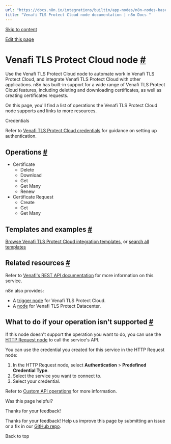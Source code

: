 ```yaml
---
url: "https://docs.n8n.io/integrations/builtin/app-nodes/n8n-nodes-base.venafitlsprotectcloud/"
title: "Venafi TLS Protect Cloud node documentation | n8n Docs "
---
```


[Skip to content](https://docs.n8n.io/integrations/builtin/app-nodes/n8n-nodes-base.venafitlsprotectcloud/#venafi-tls-protect-cloud-node)

[Edit this page](https://github.com/n8n-io/n8n-docs/edit/main/docs/integrations/builtin/app-nodes/n8n-nodes-base.venafitlsprotectcloud.md "Edit this page")

# Venafi TLS Protect Cloud node [\#](https://docs.n8n.io/integrations/builtin/app-nodes/n8n-nodes-base.venafitlsprotectcloud/\#venafi-tls-protect-cloud-node "Permanent link")

Use the Venafi TLS Protect Cloud node to automate work in Venafi TLS Protect Cloud, and integrate Venafi TLS Protect Cloud with other applications. n8n has built-in support for a wide range of Venafi TLS Protect Cloud features, including deleting and downloading certificates, as well as creating certificates requests.

On this page, you'll find a list of operations the Venafi TLS Protect Cloud node supports and links to more resources.

Credentials

Refer to [Venafi TLS Protect Cloud credentials](https://docs.n8n.io/integrations/builtin/credentials/venafitlsprotectcloud/) for guidance on setting up authentication.

## Operations [\#](https://docs.n8n.io/integrations/builtin/app-nodes/n8n-nodes-base.venafitlsprotectcloud/\#operations "Permanent link")

- Certificate
  - Delete
  - Download
  - Get
  - Get Many
  - Renew
- Certificate Request
  - Create
  - Get
  - Get Many

## Templates and examples [\#](https://docs.n8n.io/integrations/builtin/app-nodes/n8n-nodes-base.venafitlsprotectcloud/\#templates-and-examples "Permanent link")

[Browse Venafi TLS Protect Cloud integration templates](https://n8n.io/integrations/venafi-tls-protect-cloud/), or [search all templates](https://n8n.io/workflows/)

## Related resources [\#](https://docs.n8n.io/integrations/builtin/app-nodes/n8n-nodes-base.venafitlsprotectcloud/\#related-resources "Permanent link")

Refer to [Venafi's REST API documentation](https://docs.venafi.cloud/api/vaas-rest-api/) for more information on this service.

n8n also provides:

- A [trigger node](https://docs.n8n.io/integrations/builtin/trigger-nodes/n8n-nodes-base.venafitlsprotectcloudtrigger/) for Venafi TLS Protect Cloud.
- A [node](https://docs.n8n.io/integrations/builtin/app-nodes/n8n-nodes-base.venafitlsprotectdatacenter/) for Venafi TLS Protect Datacenter.

## What to do if your operation isn't supported [\#](https://docs.n8n.io/integrations/builtin/app-nodes/n8n-nodes-base.venafitlsprotectcloud/\#what-to-do-if-your-operation-isnt-supported "Permanent link")

If this node doesn't support the operation you want to do, you can use the [HTTP Request node](https://docs.n8n.io/integrations/builtin/core-nodes/n8n-nodes-base.httprequest/) to call the service's API.

You can use the credential you created for this service in the HTTP Request node:

1. In the HTTP Request node, select **Authentication** \> **Predefined Credential Type**.
2. Select the service you want to connect to.
3. Select your credential.

Refer to [Custom API operations](https://docs.n8n.io/integrations/custom-operations/) for more information.

Was this page helpful?






Thanks for your feedback!






Thanks for your feedback! Help us improve this page by submitting an issue or a fix in our [GitHub repo](https://github.com/n8n-io/n8n-docs).


Back to top